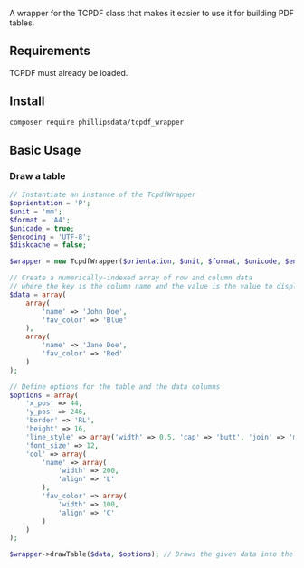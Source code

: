 A wrapper for the TCPDF class that makes it easier to use it for building PDF
tables.

## Requirements
TCPDF must already be loaded.


## Install

```sh
composer require phillipsdata/tcpdf_wrapper
```

## Basic Usage

### Draw a table

```php
// Instantiate an instance of the TcpdfWrapper
$oprientation = 'P';
$unit = 'mm';
$format = 'A4';
$unicade = true;
$encoding = 'UTF-8';
$diskcache = false;

$wrapper = new TcpdfWrapper($orientation, $unit, $format, $unicode, $encoding, $diskcache);

// Create a numerically-indexed array of row and column data
// where the key is the column name and the value is the value to display
$data = array(
    array(
        'name' => 'John Doe',
        'fav_color' => 'Blue'
    ),
    array(
        'name' => 'Jane Doe',
        'fav_color' => 'Red'
    )
);

// Define options for the table and the data columns
$options = array(
    'x_pos' => 44,
    'y_pos' => 246,
    'border' => 'RL',
    'height' => 16,
    'line_style' => array('width' => 0.5, 'cap' => 'butt', 'join' => 'miter'),
    'font_size' => 12,
    'col' => array(
        'name' => array(
            'width' => 200,
            'align' => 'L'
        ),
        'fav_color' => array(
            'width' => 100,
            'align' => 'C'
        )
    )
);

$wrapper->drawTable($data, $options); // Draws the given data into the PDF
```
